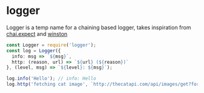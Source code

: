 # logger
Logger is a temp name for a chaining based logger, takes inspiration from [chai.expect](https://github.com/chaijs/chai#usage) and [winston](https://github.com/winstonjs/winston#logging-levels)

```ts
const Logger = require('logger');
const log = Logger({
  info: msg => `${msg}`,
  http: (reason, url) => `${url} (${reason})`
}, (level, msg) => `${level}: ${msg}`);

log.info('Hello'); // info: Hello
log.http('fetching cat image', `http://thecatapi.com/api/images/get?format=src&type=png`); // http: http://thecatapi.com/api/images/get?format=src&type=png (fetching cat image)
```
